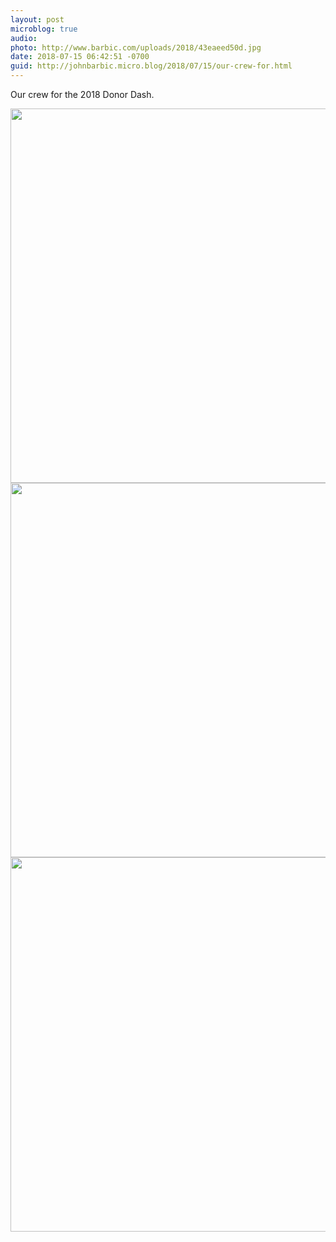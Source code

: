 ```yaml
---
layout: post
microblog: true
audio: 
photo: http://www.barbic.com/uploads/2018/43eaeed50d.jpg
date: 2018-07-15 06:42:51 -0700
guid: http://johnbarbic.micro.blog/2018/07/15/our-crew-for.html
---
```

Our crew for the 2018 Donor Dash.

<img src="http://www.barbic.com/uploads/2018/0dca3865bf.jpg" width="600" height="599" /><img src="http://www.barbic.com/uploads/2018/3e96fdd62b.jpg" width="600" height="599" /><img src="http://www.barbic.com/uploads/2018/43eaeed50d.jpg" width="600" height="599" />
